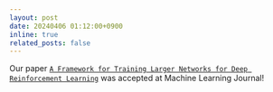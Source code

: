 ```yaml
---
layout: post
date: 20240406 01:12:00+0900
inline: true
related_posts: false
---
```


Our paper [`A Framework for Training Larger Networks for Deep Reinforcement Learning`](https://link.springer.com/article/10.1007/s10994-024-06547-6) was accepted at Machine Learning Journal!